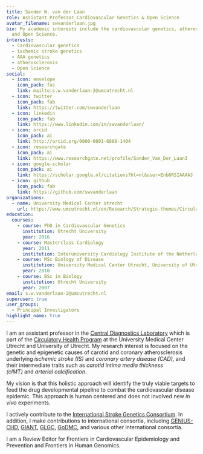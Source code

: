 ```yaml
---
title: Sander W. van der Laan
role: Assistant Professor Cardiovascular Genetics & Open Science
avatar_filename: swvanderlaan.jpg
bio: My academic interests include the cardiovascular genetics, atherosclerosis,
  and Open Science.
interests:
  - Cardiovascular genetics
  - ischemic stroke genetics
  - AAA genetics
  - atherosclerosis
  - Open Science
social:
  - icon: envelope
    icon_pack: fas
    link: mailto:s.w.vanderlaan-2@umcutrecht.nl
  - icon: twitter
    icon_pack: fab
    link: https://twitter.com/swvanderlaan
  - icon: linkedin
    icon_pack: fab
    link: https://www.linkedin.com/in/swvanderlaan/
  - icon: orcid
    icon_pack: ai
    link: http://orcid.org/0000-0001-6888-1404
  - icon: researchgate
    icon_pack: ai
    link: https://www.researchgate.net/profile/Sander_Van_Der_Laan3
  - icon: google-scholar
    icon_pack: ai
    link: https://scholar.google.nl/citations?hl=nl&user=Enb6RSIAAAAJ
  - icon: github
    icon_pack: fab
    link: https://github.com/swvanderlaan
organizations:
  - name: University Medical Center Utrecht
    url: https://www.umcutrecht.nl/en/Research/Strategic-themes/Circulatory-Health
education:
  courses:
    - course: PhD in Cardiovascular Genetics
      institution: Utrecht University
      year: 2016
    - course: Masterclass Cardiology
      year: 2011
      institution: Interuniversity Cardiology Institute of the Netherlands (ICIN)
    - course: MSc Biology of Disease
      institution: University Medical Center Utrecht, University of Utrecht
      year: 2010
    - course: BSc in Biology
      institution: Utrecht University
      year: 2007
email: s.w.vanderlaan-2@umcutrecht.nl
superuser: true
user_groups:
  - Principal Investigators
highlight_name: true
---
```

I am an assistant professor in the [Central Diagnostics Laboratory](https://www.umcutrecht.nl/en/Subsites/UMC-Utrecht-Lab/About-us/Laboratory-of-Clinical-Chemistry-Haematology) which is part of the [Circulatory Health Program](https://www.umcutrecht.nl/en/Research/Strategic-themes/Circulatory-Health) at the University Medical Center Utrecht and University of Utrecht. My research interest is focused on the genetic and epigenetic causes of carotid and coronary atherosclerosis underlying *ischemic stroke (IS)* and *coronary artery disease (CAD)*, and their intermediate traits such as *carotid intima media thickness (cIMT)* and *arterial calcification*. 

My vision is that this holistic approach will identify the truly viable targets to feed the drug developmental pipeline to combat the cardiovascular disease epidemic. This approach is human centered and does not involved new *in vivo* experiments.

I actively contribute to the [International Stroke Genetics Consortium](http://www.strokegenetics.org/). In addition, I make contributions to international consortia, including [GENIUS-CHD](http://www.genius-chd.com/), [GIANT](http://portals.broadinstitute.org/collaboration/giant/index.php/GIANT_consortium), [GLGC](http://lipidgenetics.org/), [GoDMC](http://www.godmc.org.uk/), and various other international consortia.

I am a Review Editor for Frontiers in Cardiovascular Epidemiology and Prevention and Frontiers in Human Genomics.
